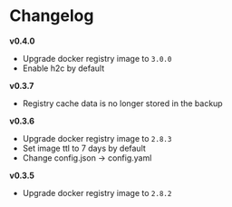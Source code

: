# Changelog

**v0.4.0**
- Upgrade docker registry image to `3.0.0`
- Enable h2c by default

**v0.3.7**
- Registry cache data is no longer stored in the backup

**v0.3.6**

- Upgrade docker registry image to `2.8.3`
- Set image ttl to 7 days by default
- Change config.json -> config.yaml

**v0.3.5**

- Upgrade docker registry image to `2.8.2`